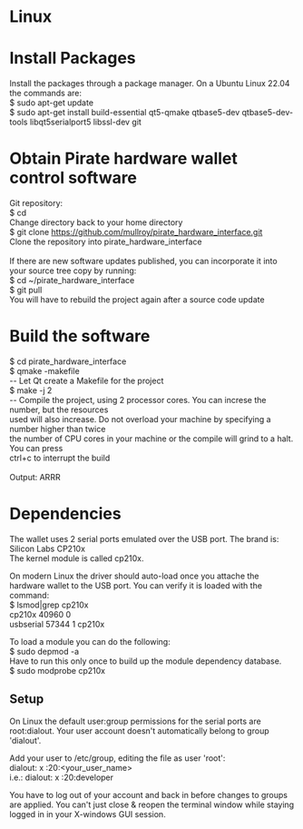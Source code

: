 # Linux
# Install Packages
Install the packages through a package manager. On a Ubuntu Linux 22.04 the commands are:<br>
$ sudo apt-get update<br>
$ sudo apt-get install build-essential qt5-qmake qtbase5-dev qtbase5-dev-tools libqt5serialport5 libssl-dev git<br>

# Obtain Pirate hardware wallet control software
Git repository:<br>
$ cd<br>
Change directory back to your home directory<br>
$ git clone https://github.com/mullroy/pirate_hardware_interface.git<br>
Clone the repository into pirate_hardware_interface<br>
<br>
If there are new software updates published, you can incorporate it into your source tree copy by running:<br>
$ cd ~/pirate_hardware_interface<br>
$ git pull<br>
You will have to rebuild the project again after a source code update

# Build the software
$ cd pirate_hardware_interface<br>
$ qmake -makefile<br>
   -- Let Qt create a Makefile for the project<br>
$ make -j 2<br>
   -- Compile the project, using 2 processor cores. You can increse the number, but the resources<br>
      used will also increase. Do not overload your machine by specifying a number higher than twice <br>
      the number of CPU cores in your machine or the compile will grind to a halt. You can press <br>
      ctrl+c to interrupt the build<br>
      <br>
Output: ARRR

# Dependencies
The wallet uses 2 serial ports emulated over the USB port. The brand is: Silicon Labs CP210x<br>
The kernel module is called cp210x.

On modern Linux the driver should auto-load once you attache the hardware wallet to the USB port. You can verify it is loaded with the command:<br> 
$ lsmod|grep cp210x<br>
cp210x                 40960  0<br>
usbserial              57344  1 cp210x<br>

To load a module you can do the following:<br>
$ sudo depmod -a<br>
  Have to run this only once to build up the module dependency database.<br>
$ sudo modprobe cp210x<br>

Setup
-----
On Linux the default user:group permissions for the serial ports are root:dialout. Your user account doesn't automatically belong to group 'dialout'.

Add your user to /etc/group, editing the file as user 'root':<br>
  dialout: x :20:<your_user_name><br>
  i.e.: dialout: x :20:developer<br>

You have to log out of your account and back in before changes to groups are applied. You can't just close & reopen the terminal window while
staying logged in in your X-windows GUI session.
